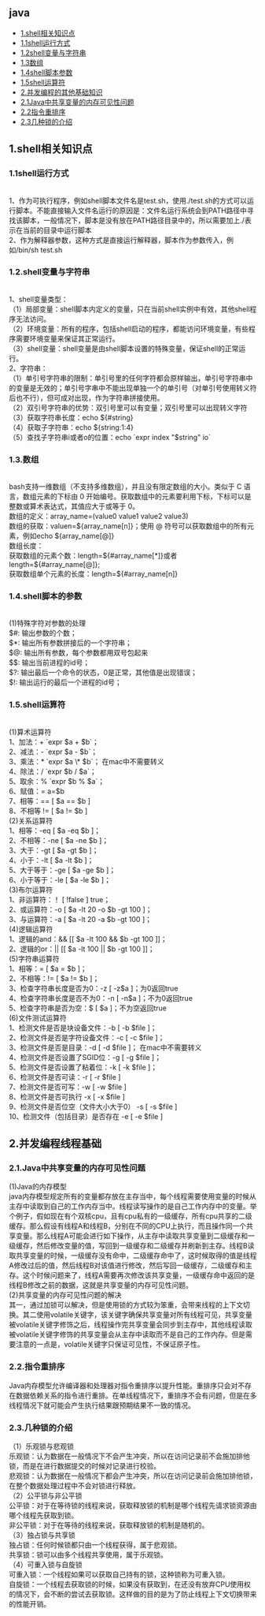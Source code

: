 ## java
* [1.shell相关知识点](#1)
* [1.1shell运行方式](#1.1)
* [1.2shell变量与字符串](#1.2)
* [1.3数组](#1.3)
* [1.4shell脚本参数](#1.4)
* [1.5shell运算符](#1.5)
* [2.并发编程的其他基础知识](#2)
* [2.1Java中共享变量的内存可见性问题](#2.1)
* [2.2指令重排序](#2.2)
* [2.3几种锁的介绍](#2.2)


<h2 id="1">1.shell相关知识点</h2>
  <h3 id="1.1">1.1shell运行方式</h3><br>
1、作为可执行程序，例如shell脚本文件名是test.sh，使用./test.sh的方式可以运行脚本。不能直接输入文件名运行的原因是：文件名运行系统会到PATH路径中寻找该脚本，一般情况下，脚本是没有放在PATH路径目录中的，所以需要加上./表示在当前的目录中运行脚本<br>
2、作为解释器参数，这种方式是直接运行解释器，脚本作为参数传入，例如/bin/sh test.sh<br>
  <h3 id="1.2">1.2.shell变量与字符串</h3><br>
  1、shell变量类型：<br>
  （1）局部变量：shell脚本内定义的变量，只在当前shell实例中有效，其他shell程序无法访问。<br>
  （2）环境变量：所有的程序，包括shell启动的程序，都能访问环境变量，有些程序需要环境变量来保证其正常运行。<br>
  （3）shell变量：shell变量是由shell脚本设置的特殊变量，保证shell的正常运行。<br>
  2、字符串：<br>
  （1）单引号字符串的限制：单引号里的任何字符都会原样输出，单引号字符串中的变量是无效的；单引号字串中不能出现单独一个的单引号（对单引号使用转义符后也不行），但可成对出现，作为字符串拼接使用。<br>
  （2）双引号字符串的优势：双引号里可以有变量；双引号里可以出现转义字符<br>
  （3）获取字符串长度：echo ${#string}<br>
  （4）获取子字符串：echo ${string:1:4}<br>
  （5）查找子字符串i或者o的位置：echo `expr index "$string" io`<br>
  <h3 id="1.3">1.3.数组</h3><br>
  bash支持一维数组（不支持多维数组），并且没有限定数组的大小。类似于 C 语言，数组元素的下标由 0 开始编号。获取数组中的元素要利用下标，下标可以是整数或算术表达式，其值应大于或等于 0。<br>
  数组的定义：array_name=(value0 value1 value2 value3)<br>
  数组的获取：valuen=${array_name[n]}；使用 @ 符号可以获取数组中的所有元素，例如echo ${array_name[@]}<br>
  数组长度：<br>
  获取数组的元素个数：length=${#array_name[*]}或者length=${#array_name[@]};<br>
  获取数组单个元素的长度：length=${#array_name[n]}<br>
  <h3 id="1.4">1.4.shell脚本的参数</h3><br>
  (1)特殊字符对参数的处理<br>
  $#: 输出参数的个数；<br>
  $*: 输出所有参数拼接后的一个字符串；<br>
  $@: 输出所有参数，每个参数都用双号包起来<br>
  $$: 输出当前进程的id号；<br>
  $?: 输出最后一个命令的状态，0是正常，其他值是出现错误；<br>
  $!: 输出运行的最后一个进程的id号；<br>
  <h3 id="1.5">1.5.shell运算符</h3><br>
  (1)算术运算符<br>
  1、加法：+ `expr $a + $b`；<br>
  2、减法：- `expr $a - $b`；<br>
  3、乘法：* `expr $a \* $b`； 在mac中不需要转义<br>
  4、除法：/ `expr $b / $a`；<br>
  5、取余：% `expr $b % $a`；<br>
  6、赋值：= a=$b<br>
  7、相等：== [ $a == $b ]<br>
  8、不相等 != [ $a != $b ]<br>
  (2)关系运算符<br>
  1、相等：-eq [ $a -eq $b ]；<br>
  2、不相等：-ne [ $a -ne $b ]；<br>
  3、大于：-gt [ $a -gt $b ]；<br>
  4、小于：-lt [ $a -lt $b ]；<br>
  5、大于等于：-ge [ $a -ge $b ]；<br>
  6、小于等于：-le [ $a -le $b ]；<br>
  (3)布尔运算符<br>
  1、非运算符：！ [ !false ] true；<br>
  2、或运算符：-o [ $a -lt 20 -o $b -gt 100 ]；<br>
  3、与运算符：-a [ $a -lt 20 -a $b -gt 100 ]；<br>
  (4)逻辑运算符<br>
  1、逻辑的and：&& [[ $a -lt 100 && $b -gt 100 ]]；<br>
  2、逻辑的or：|| [[ $a -lt 100 || $b -gt 100 ]]；<br>
  (5)字符串运算符<br>
  1、相等：= [ $a = $b ]；<br>
  2、不相等：!= [ $a != $b ]；<br>
  3、检查字符串长度是否为0：-z [ -z$a ]；为0返回true<br>
  4、检查字符串长度是否不为0：-n [ -n$a ]；不为0返回true<br>
  5、检查字符串是否为空：$ [ $a ]；不为空返回true<br>
  (6)文件测试运算符<br>
  1、检测文件是否是块设备文件：-b [ -b $file ]；<br>
  2、检测文件是否是字符设备文件：-c [ -c $file ]；<br>
  3、检测文件是否是目录：-d [ -d $file ]； 在mac中不需要转义<br>
  4、检测文件是否设置了SGID位：-g [ -g $file ]；<br>
  5、检测文件是否设置了粘着位：-k [ -k $file ]；<br>
  6、检测文件是否可读：-r [ -r $file ]<br>
  7、检测文件是否可写：-w [ -w $file ]<br>
  8、检测文件是否可执行 -x [ -x $file ]<br>
  9、检测文件是否位空（文件大小大于0） -s [ -s $file ]<br>
  10、检测文件（包括目录）是否存在 -e [ -e $file ]<br>
<h2 id="2">2.并发编程线程基础</h2>
  <h3 id="2.1">2.1.Java中共享变量的内存可见性问题</h3>
  (1)Java的内存模型<br>
    java内存模型规定所有的变量都存放在主存当中，每个线程需要使用变量的时候从主存中读取到自己的工作内存当中。线程读写操作的是自己工作内存中的变量。举个例子，假如现在有个双核cpu，且有cpu私有的一级缓存，所有cpu共享的二级缓存。那么假设有线程A和线程B，分别在不同的CPU上执行，而且操作同一个共享变量。那么线程A可能会进行如下操作，从主存中读取共享变量到二级缓存和一级缓存，然后修改变量的值，写回到一级缓存和二级缓存并刷新到主存。线程B读取共享变量的时候，一级缓存没有命中，二级缓存命中了，这时候取得的值是线程A修改过后的值，然后线程B对该值进行修改，然后写回一级缓存，二级缓存和主存。这个时候问题来了，线程A需要再次修改该共享变量，一级缓存命中返回的是线程B修改之前的数据，这就是共享变量的内存可见性问题。<br>
  (2)共享变量的内存可见性问题的解决<br>
  其一，通过加锁可以解决，但是使用锁的方式较为笨重，会带来线程的上下文切换。其二使用volatile关键字，该关键字确保共享变量对所有线程可见，共享变量被volatile关键字修饰之后，线程操作完共享变量会同步到主存中，其他线程读取被volatile关键字修饰的共享变量会从主存中读取而不是自己的工作内存。但是需要注意的一点是，volatile关键字只保证可见性，不保证原子性。
  <h3 id="2.2">2.2.指令重排序</h3>
  Java内存模型允许编译器和处理器对指令重排序以提升性能。重排序只会对不存在数据依赖关系的指令进行重排。在单线程情况下，重排序不会有问题，但是在多线程情况下就可能会产生执行结果跟预期结果不一致的情况。
  <h3 id="2.3">2.3.几种锁的介绍</h3>
  （1）乐观锁与悲观锁<br>
  乐观锁：认为数据在一般情况下不会产生冲突，所以在访问记录前不会施加排他锁，而是在进行数据提交的时候对记录进行校验。<br>
  悲观锁：认为数据在一般情况下都会产生冲突，所以在访问记录前会施加排他锁，在整个数据处理过程中不会对锁进行释放。<br>
  （2）公平锁与非公平锁<br>
  公平锁：对于在等待锁的线程来说，获取释放锁的机制是哪个线程先请求锁资源由哪个线程先获取到锁。<br>
  非公平锁：对于在等待的线程来说，获取释放锁的机制是随机的。<br>
  （3）独占锁与共享锁<br>
  独占锁：任何时候锁都只由一个线程获得，属于悲观锁。<br>
  共享锁：锁可以由多个线程共享使用，属于乐观锁。<br>
  （4）可重入锁与自旋锁<br>
  可重入锁：一个线程如果可以获取自己持有的锁，这种锁称为可重入锁。<br>
  自旋锁：一个线程去获取锁的时候，如果没有获取到，在还没有放弃CPU使用权的情况下，会不断的尝试去获取锁。这样做的目的是为了防止线程上下文切换带来的性能开销。<br>

